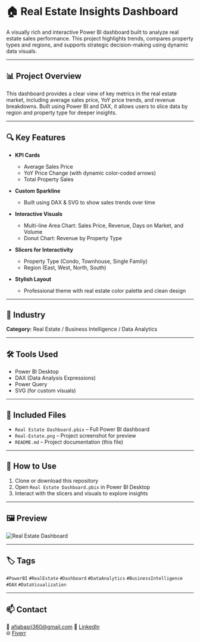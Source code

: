 # 🏠 Real Estate Insights Dashboard

A visually rich and interactive Power BI dashboard built to analyze real estate sales performance. This project highlights trends, compares property types and regions, and supports strategic decision-making using dynamic data visuals.

---

## 📊 Project Overview

This dashboard provides a clear view of key metrics in the real estate market, including average sales price, YoY price trends, and revenue breakdowns. Built using Power BI and DAX, it allows users to slice data by region and property type for deeper insights.

---

## 🔍 Key Features

- **KPI Cards**
  - Average Sales Price
  - YoY Price Change (with dynamic color-coded arrows)
  - Total Property Sales

- **Custom Sparkline**
  - Built using DAX & SVG to show sales trends over time

- **Interactive Visuals**
  - Multi-line Area Chart: Sales Price, Revenue, Days on Market, and Volume
  - Donut Chart: Revenue by Property Type

- **Slicers for Interactivity**
  - Property Type (Condo, Townhouse, Single Family)
  - Region (East, West, North, South)

- **Stylish Layout**
  - Professional theme with real estate color palette and clean design

---

## 🏢 Industry

**Category:** Real Estate / Business Intelligence / Data Analytics

---

## 🛠️ Tools Used

- Power BI Desktop  
- DAX (Data Analysis Expressions)  
- Power Query  
- SVG (for custom visuals)  

---

## 📁 Included Files

- `Real Estate Dashboard.pbix` – Full Power BI dashboard
- `Real-Estate.png` – Project screenshot for preview
- `README.md` – Project documentation (this file)

---

## 🚀 How to Use

1. Clone or download this repository
2. Open `Real Estate Dashboard.pbix` in Power BI Desktop
3. Interact with the slicers and visuals to explore insights

---

## 🖼️ Preview

![Real Estate Dashboard](Real-Estate.png)

---

## 🏷️ Tags

`#PowerBI` `#RealEstate` `#Dashboard` `#DataAnalytics` `#BusinessIntelligence` `#DAX` `#DataVisualization`

---

## 📫 Contact

📧 afiabasri360@gmail.com
🔗 [LinkedIn](https://www.linkedin.com/in/your-profile)  
🌐 [Fiverr](https://www.fiverr.com/your-profile)  
